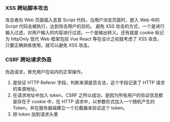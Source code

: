 ### XSS 跨站脚本攻击

攻击者向 Web 页面插入恶意 Script 代码，当用户浏览页面时，嵌入 Web 中的 Script 代码会被执行，达到攻击用户的目的。
避免 XSS 攻击的方式，一个是进行输入过滤，对用户输入的内容进行过滤。一个是输出转义。还有就是 cookie 标记为 httpOnly
现代 Web 框架包括 Vue React 等在设计之初就考虑了 XSS 攻击，只要正确熟练使用，就可以避免 XSS 攻击。

### CSRF 跨站请求伪造

伪造请求，冒充用户在站内的正常操作。

1. 是验证 HTTP Referer 字段，判断来源是否合法，这个字段记录了 HTTP 请求的来源地址。
2. 在请求地址中加入 token，CSRF 之所以成功，是因为所有用户的验证信息都是存在于 cookie 中，在 HTTP 请求中，以参数形式加入一个随机产生的 Token，并在服务器端建立一个拦截器来验证这个 token。
3. 把 token 加到请求头里
